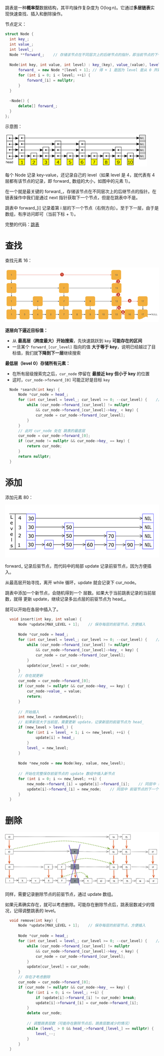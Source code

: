 跳表是一种**概率型**数据结构，其平均操作复杂度为 O(log n)。它通过**多层链表**实现快速查找、插入和删除操作。

节点定义：

```c++
struct Node {
  int key_;
  int value_;
  int level_;
  Node **forward_;    // 存储该节点在不同层次上的后继节点的指针，即当前节点的下一个节点

  Node(int key, int value, int level) : key_(key), value_(value), level_(level) {
	  forward_ = new Node *[level + 1];	// 得 + 1 是因为 level 是从 0 开始的
	  for (int i = 0; i < level; ++i) {
		  forward_[i] = nullptr;
	  }
  }

  ~Node() {
	  delete[] forward_;
  }
};
```

示意图：

![cc4842bc5b93c1713cccca8a80110c8b](跳表.assets/cc4842bc5b93c1713cccca8a80110c8b.png)

每个 Node 记录 key-value，还记录自己的 level（如果 level 是 4，就代表有 4 层都有该节点的记录，即 forward_ 数组的大小，如图中的元素 1）。

在一个就是最关键的 forward_，存储该节点在不同层次上的后继节点的指针。在链表操作中我们是通过 next 指针获取下一个节点，但是在跳表中不是。

跳表中 forward_[i] 记录着第 i 层的下一个节点（右侧方向）。至于下一层，由于是数组，有序访问即可（当前下标  + 1）。

完整的代码：[跳表](https://github.com/xiaoyangst/Code/tree/master/%E6%95%B0%E6%8D%AE%E7%BB%93%E6%9E%84/%E8%B7%B3%E8%A1%A8/SkipList)

# 查找

查找元素 16：

![image-20250321105338828](跳表.assets/image-20250321105338828.png)

**逐层向下逼近目标值：**

- 从 **最高层（跨度最大）开始搜索**，先快速跳跃到 `key` **可能存在的区间**
- 一旦某个 `forward_[cur_level]` 指向的值 **大于等于 key**，说明已经越过了目标值，我们就**下降到下一层**继续搜索

**最低层（level 0）存储所有元素：**

- 在所有层级搜索完之后，`cur_node` 停留在 **最接近 key 但小于 key** 的位置
- 这时，`cur_node->forward_[0]` 可能正好是目标 `key`

```c++
  Node *search(int key) {
	  Node *cur_node = head_;
	  for (int cur_level = level_; cur_level >= 0; --cur_level) {    // 从跳表当前最高层开始查找
		  while (cur_node->forward_[cur_level] != nullptr
			  && cur_node->forward_[cur_level]->key_ < key) {
			  cur_node = cur_node->forward_[cur_level];
		  }
	  }
	  // 此时 cur_node 处在 跳表的最底层
	  cur_node = cur_node->forward_[0];
	  if (cur_node != nullptr && cur_node->key_ == key) {
		  return cur_node;
	  }
	  return nullptr;
  }
```

# 添加

添加元素 80：

![skiplist01](跳表.assets/skiplist01.gif)

forward_ 记录后驱节点，而代码中的局部 update 记录前驱节点，因为方便插入。

从最高层开始寻找，离开 while 循环，update 就会记录下 cur_node。

跳表中添加一个新节点，会随机得到一个 层数。如果大于当前跳表记录的当前层数，就得 更新 update，继续记录多出点层的前驱节点为 head_。

就可以开始在各层中插入了。

```c++
  void insert(int key, int value) {
	  Node *update[MAX_LEVEL + 1];    // 保存每层的前驱节点，方便插入

	  Node *cur_node = head_;
	  for (int cur_level = level_; cur_level >= 0; --cur_level) {    // 从跳表当前最高层开始查找
		  while (cur_node->forward_[cur_level] != nullptr
			  && cur_node->forward_[cur_level]->key_ < key) {
			  cur_node = cur_node->forward_[cur_level];
		  }
		  update[cur_level] = cur_node;
	  }
	  // 存在就更新
	  cur_node = cur_node->forward_[0];
	  if (cur_node != nullptr && cur_node->key_ == key) {
		  cur_node->value_ = value;
		  return;
	  }

	  // 开始插入
	  int new_level = randomLevel();
	  // 如果新层大于当前层，需要更新 update，记录新层的前驱节点为 head_
	  if (new_level > level_) {
		  for (int i = level_ + 1; i <= new_level; ++i) {
			  update[i] = head_;
		  }
		  level_ = new_level;
	  }

	  Node *new_node = new Node(key, value, new_level);

	  // 开始在完整保存前驱节点的 update 数组中插入新节点
	  for (int i = 0; i <= new_level; ++i) {
		  new_node->forward_[i] = update[i]->forward_[i];    // 同层中 新节点执行其前驱节点的下一个节点
		  update[i]->forward_[i] = new_node;    // 同层中 前驱节点的下一个节点指向新节点
	  }
  }
```



# 删除

![a632409bfc6c1d2e6c9269ba04434935](跳表.assets/a632409bfc6c1d2e6c9269ba04434935.png)

同样，需要记录删除节点的前驱节点，通过 update 数组。

如果元素确实存在，就可以考虑删除。可能存在删除节点后，跳表层数减少的情况，记得调整跳表的 level。

```c++
  void remove(int key) {
	  Node *update[MAX_LEVEL + 1];    // 保存每层的前驱节点，方便插入

	  Node *cur_node = head_;
	  for (int cur_level = level_; cur_level >= 0; --cur_level) {    // 从跳表当前最高层开始查找
		  while (cur_node->forward_[cur_level] != nullptr
			  && cur_node->forward_[cur_level]->key_ < key) {
			  cur_node = cur_node->forward_[cur_level];
		  }
		  update[cur_level] = cur_node;
	  }
	  // 存在才考虑删除
	  cur_node = cur_node->forward_[0];
	  if (cur_node != nullptr && cur_node->key_ == key) {
		  for (int i = 0; i <= level_; ++i) {
			  if (update[i]->forward_[i] != cur_node) break;
			  update[i]->forward_[i] = cur_node->forward_[i];
		  }
		  delete cur_node;

		  // 调整跳表层数（可能存在删除节点后，跳表层数减少的情况）
		  while (level_ > 0 && head_->forward_[level_] == nullptr) {
			  level_--;
		  }
	  }
  }
```

